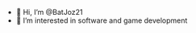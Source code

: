 - 👋 Hi, I’m @BatJoz21
- 👀 I’m interested in software and game development
<!--- - 🌱 I’m currently learning game development
<!--- - 💞️ I’m looking to collaborate on ...
- 📫 How to reach me ...
--->

<!---
BatJoz21/BatJoz21 is a ✨ special ✨ repository because its `README.md` (this file) appears on your GitHub profile.
You can click the Preview link to take a look at your changes.
--->
